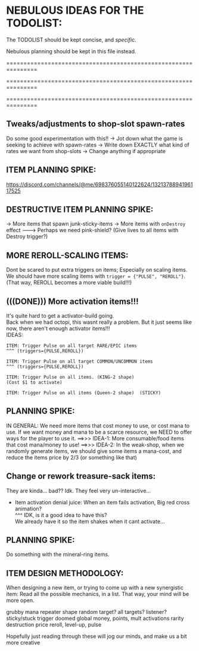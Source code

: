 

# NEBULOUS IDEAS FOR THE TODOLIST:
The TODOLIST should be kept concise, and *specific.*

Nebulous planning should be kept in this file instead.


===============================================================

===============================================================

===============================================================



## Tweaks/adjustments to shop-slot spawn-rates
Do some good experimentation with this!!
-> Jot down what the game is seeking to achieve with spawn-rates
-> Write down EXACTLY what kind of rates we want from shop-slots
-> Change anything if appropriate




## ITEM PLANNING SPIKE:
https://discord.com/channels/@me/698376055140122624/1321378894196117525




## DESTRUCTIVE ITEM PLANNING SPIKE:
-> More items that spawn junk-sticky-items
-> More items with `onDestroy` effect
---> Perhaps we need pink-shield? (Give lives to all items with Destroy trigger?)



## MORE REROLL-SCALING ITEMS:
Dont be scared to put extra triggers on items; 
Especially on scaling items.
We should have more scaling items with `trigger = {"PULSE", "REROLL"}`.
(That way, REROLL becomes a more viable build!!!)



## (((DONE))) More activation items!!!
It's quite hard to get a activator-build going.  
Back when we had octopi, this wasnt really a problem. But it just seems like now, there aren't enough activator items!!!  
IDEAS:
```
ITEM: Trigger Pulse on all target RARE/EPIC items 
^^^ (triggers={PULSE,REROLL})

ITEM: Trigger Pulse on all target COMMON/UNCOMMON items 
^^^ (triggers={PULSE,REROLL})

ITEM: Trigger Pulse on all items. (KING-2 shape)
(Cost $1 to activate)

ITEM: Trigger Pulse on all items (Queen-2 shape)  (STICKY)
```


## PLANNING SPIKE:
IN GENERAL: We need more items that cost money to use, or cost mana to use.
If we want money and mana to be a scarce resource, we NEED to offer ways for the player to use it.
==>>>
IDEA-1:
More consumable/food items that cost mana/money to use!
==>>>
IDEA-2:
In the weak-shop, when we randomly generate items, we should give some items a mana-cost, and reduce the items price by 2/3 (or something like that) 



## Change or rework treasure-sack items:
They are kinda... bad?? Idk. They feel very un-interactive...



- Item activation denial juice:
When an item fails activation, Big red cross animation?  
^^^ IDK, is it a good idea to have this?  
We already have it so the item shakes when it cant activate...





## PLANNING SPIKE:
Do something with the mineral-ring items.




## ITEM DESIGN METHODOLOGY:
When designing a new item, or trying to come up with a new synergistic item:
Read all the possible mechanics, in a list. That way, your mind will be more open.

grubby
mana
repeater
shape
random target? all targets? listener?
sticky/stuck
trigger
doomed
global money, points, mult
activations
rarity
destruction
price
reroll, level-up, pulse

Hopefully just reading through these will jog our minds, and make us a bit more creative 



